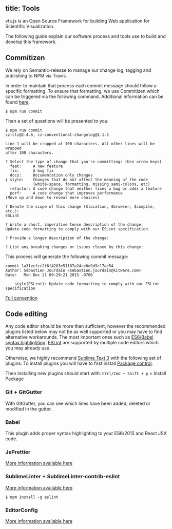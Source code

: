title: Tools
---

vtk.js is an Open Source Framework for building Web application for Scientific Visualization.

The following guide explain our software process and tools use to build and develop this framework.

## Commitizen

We rely on Semantic-release to manage our change log, tagging and publishing
to NPM via Travis.

In order to maintain that process each commit message should follow a specific
formatting. To ensure that formatting, we use Commitizen which can be triggered
via the following command. Additional information can be found
[here](https://gist.github.com/stephenparish/9941e89d80e2bc58a153).

    $ npm run commit

Then a set of questions will be presented to you:

    $ npm run commit
    cz-cli@2.4.6, cz-conventional-changelog@1.1.5

    Line 1 will be cropped at 100 characters. All other lines will be wrapped
    after 100 characters.

    ? Select the type of change that you're committing: (Use arrow keys)
      feat:     A new feature
      fix:      A bug fix
      docs:     Documentation only changes
    ❯ style:    Changes that do not affect the meaning of the code
                (white-space, formatting, missing semi-colons, etc)
      refactor: A code change that neither fixes a bug or adds a feature
      perf:     A code change that improves performance
    (Move up and down to reveal more choices)

    ? Denote the scope of this change ($location, $browser, $compile, etc.):
    ESLint

    ? Write a short, imperative tense description of the change:
    Update code formatting to comply with our ESLint specification

    ? Provide a longer description of the change:

    ? List any breaking changes or issues closed by this change:

This process will generate the following commit message:

    commit 1a31ecfcc2f6f4283e51187a24ce0e9d9c17ae54
    Author: Sebastien Jourdain <sebastien.jourdain@kitware.com>
    Date:   Mon Dec 21 09:29:21 2015 -0700

        style(ESLint): Update code formatting to comply with our ESLint specification


[Full convention](https://gist.github.com/stephenparish/9941e89d80e2bc58a153)

## Code editing

Any code editor should be more than sufficient, however the recommended plugins listed below may not be as well supported or you may have to find alternative workarounds. The most important ones such as [ES6/Babel syntax highlighting](https://babeljs.io/docs/editors), [ESLint](http://eslint.org/docs/user-guide/integrations) are supported by multiple code editors which you may already use.

Otherwise, we highly recommend [Sublime Text 3](http://www.sublimetext.com) with the following set of plugins.
To install plugins you will have to first install [Package control](https://packagecontrol.io/installation).

Then installing new plugins should start with: `Ctrl/Cmd + Shift + p` > Install Package

### Git + GitGutter

With GitGutter, you can see which lines have been added, deleted or modified in the gutter.

### Babel

This plugin adds proper syntax highlighting to your ES6/2015 and React JSX code.

### JsPrettier

[More information available here](https://packagecontrol.io/packages/JsPrettier)

### SublimeLinter + SublimeLinter-contrib-eslint

[More information available here](https://github.com/roadhump/SublimeLinter-eslint).

    $ npm install -g eslint

### EditorConfig

[More information available here](https://github.com/sindresorhus/editorconfig-sublime#readme)
